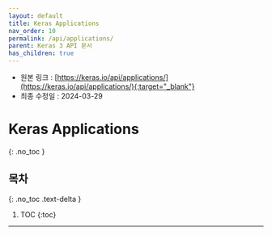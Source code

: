 ```yaml
---
layout: default
title: Keras Applications
nav_order: 10
permalink: /api/applications/
parent: Keras 3 API 문서
has_children: true
---
```


* 원본 링크 : [https://keras.io/api/applications/](https://keras.io/api/applications/){:target="_blank"}
* 최종 수정일 : 2024-03-29

# Keras Applications
{: .no_toc }

## 목차
{: .no_toc .text-delta }

1. TOC
{:toc}

---
